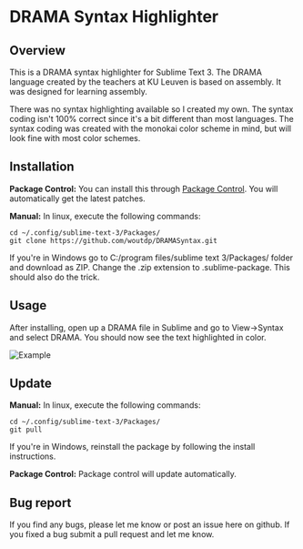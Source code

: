 # DRAMA Syntax Highlighter
## Overview
This is a DRAMA syntax highlighter for Sublime Text 3. The DRAMA language created by the teachers at KU Leuven is based on assembly. It was designed for learning assembly.

There was no syntax highlighting available so I created my own. The syntax coding isn't 100% correct since it's a bit different than most languages. The syntax coding was created with the monokai color scheme in mind, but will look fine with most color schemes.

## Installation
**Package Control:** You can install this through [Package Control](https://sublime.wbond.net/). You will automatically get the latest patches.

**Manual:** In linux, execute the following commands:

```
cd ~/.config/sublime-text-3/Packages/
git clone https://github.com/woutdp/DRAMASyntax.git
```

If you're in Windows go to C:/program files/sublime text 3/Packages/ folder and download as ZIP. Change the .zip extension to .sublime-package. This should also do the trick.

## Usage
After installing, open up a DRAMA file in Sublime and go to View->Syntax and select DRAMA. You should now see the text highlighted in color.

![Example](https://cloud.githubusercontent.com/assets/3637265/4618550/d310c914-530a-11e4-87b2-d8798f6735be.png)

## Update
**Manual:** In linux, execute the following commands:

```
cd ~/.config/sublime-text-3/Packages/
git pull
```

If you're in Windows, reinstall the package by following the install instructions.

**Package Control:** Package control will update automatically.

## Bug report
If you find any bugs, please let me know or post an issue here on github. If you fixed a bug submit a pull request and let me know.
